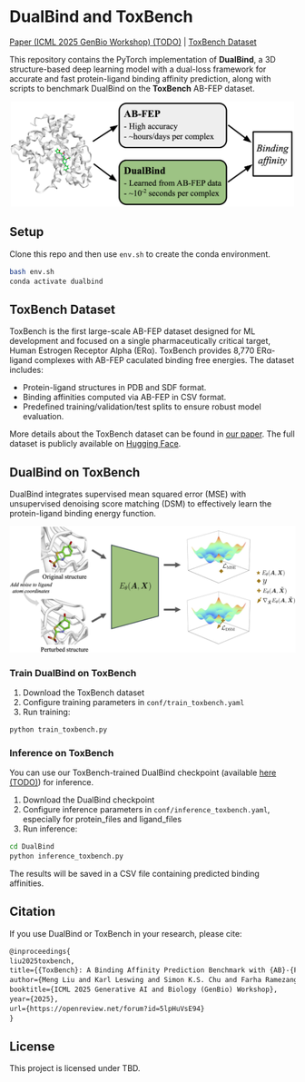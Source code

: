 # DualBind and ToxBench
[Paper (ICML 2025 GenBio Workshop) (TODO)](https://github.com/NVIDIA-Digital-Bio/dualbind) | [ToxBench Dataset](https://huggingface.co/datasets/karlleswing/toxbench)

This repository contains the PyTorch implementation of **DualBind**, a 3D structure-based deep learning model with a dual-loss framework for accurate and fast protein-ligand binding affinity prediction, along with scripts to benchmark DualBind on the **ToxBench** AB-FEP dataset.

<p align="center">
<img src="./assets/toxbench_task.png" width="500"/>
</p>


## Setup

Clone this repo and then use `env.sh` to create the conda environment.
```bash
bash env.sh
conda activate dualbind
```

## ToxBench Dataset
ToxBench is the first large-scale AB-FEP dataset designed for ML development and focused on a single pharmaceutically critical target, Human Estrogen Receptor Alpha (ERα). ToxBench provides 8,770 ERα-ligand complexes with AB-FEP caculated binding free energies. The dataset includes:

- Protein-ligand structures in PDB and SDF format.
- Binding affinities computed via AB-FEP in CSV format.
- Predefined training/validation/test splits to ensure robust model evaluation.

More details about the ToxBench dataset can be found in [our paper](https://github.com/NVIDIA-Digital-Bio/dualbind). The full dataset is publicly available on [Hugging Face](https://huggingface.co/datasets/karlleswing/toxbench).


## DualBind on ToxBench
DualBind integrates supervised mean squared error (MSE) with unsupervised denoising score matching (DSM) to effectively learn the protein-ligand binding energy function.
<p align="center">
<img src="./assets/DualBind.png" width="600"/>
</p>


### Train DualBind on ToxBench

1. Download the ToxBench dataset
2. Configure training parameters in `conf/train_toxbench.yaml`
3. Run training:
```bash
python train_toxbench.py
```

### Inference on ToxBench
You can use our ToxBench-trained DualBind checkpoint (available [here (TODO)](https://github.com/NVIDIA-Digital-Bio/dualbind)) for inference.

1. Download the DualBind checkpoint
2. Configure inference parameters in `conf/inference_toxbench.yaml`, especially for protein_files and ligand_files
3. Run inference:
```bash
cd DualBind
python inference_toxbench.py
```
The results will be saved in a CSV file containing predicted binding affinities.


## Citation

If you use DualBind or ToxBench in your research, please cite:

```latex
@inproceedings{
liu2025toxbench,
title={{ToxBench}: A Binding Affinity Prediction Benchmark with {AB}-{FEP}-Calculated Labels for Human Estrogen Receptor Alpha},
author={Meng Liu and Karl Leswing and Simon K.S. Chu and Farha Ramezanghorbani and Griffin Young and Gabriel Marques and Prerna Das and Anjali Panikar and Esther Jamir and Mohammed Sulaiman Shamsudeen and K. Shawn Watts and Ananya Sen and Hari Priya Devannagari and Edward B. Miller and Muyun Lihan and Howook Hwang and Janet Paulsen and Xin Yu and Kyle Gion and Timur Rvachov and Emine Kucukbenli and Saee Gopal Paliwal},
booktitle={ICML 2025 Generative AI and Biology (GenBio) Workshop},
year={2025},
url={https://openreview.net/forum?id=5lpHuVsE94}
}
```

## License

This project is licensed under TBD.
